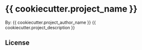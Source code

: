 # {{ cookiecutter.project_name }}
By: {{ cookiecutter.project_author_name }}
{{ cookiecutter.project_description }}
## License